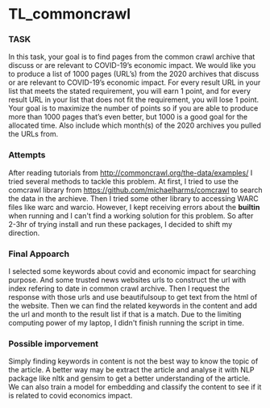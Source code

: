 # TL_commoncrawl
### TASK
In this task, your goal is to find pages from the ​common crawl archive​ that discuss ​or are relevant to COVID-19’s economic impact. We would like you to produce a list of 1000 pages (URL’s) from the ​2020 archives​ that discuss or are relevant to COVID-19’s economic impact. For every result URL in your list that meets the stated requirement, you will earn 1 point, and for every result URL in your list that does not fit the requirement, you will lose 1 point. Your goal is to maximize the number of points so if you are able to produce more than 1000 pages that’s even better, but 1000 is a good goal for the allocated time. Also include which month(s) of the 2020 archives you pulled the URLs from.
### Attempts
After reading tutorials from http://commoncrawl.org/the-data/examples/ I tried several methods to tackle this problem.
At first, I tried to use the comcrawl library from https://github.com/michaelharms/comcrawl to search the data in the archieve. Then I tried some other library to accessing WARC files like warc and warcio. However, I kept receiving errors about the __builtin__ when running and I can't find a working solution for this problem. So after 2-3hr of trying install and run these packages, I decided to shift my direction.
### Final Appoarch
I selected some keywords about covid and economic impact for searching purpose. And some trusted news websites urls to construct the url with index refering to date in common crawl archive. Then I request the response with those urls and use beautifulsoup to get text from the html of the website. Then we can find the related keywords in the content and add the url and month to the result list if that is a match. Due to the limiting computing power of my laptop, I didn't finish running the script in time.
### Possible imporvement
Simply finding keywords in content is not the best way to know the topic of the article. A better way may be extract the article and analyse it with NLP package like nltk and gensim to get a better understanding of the article. We can also train a model for embedding and classify the content to see if it is related to covid economics impact.
